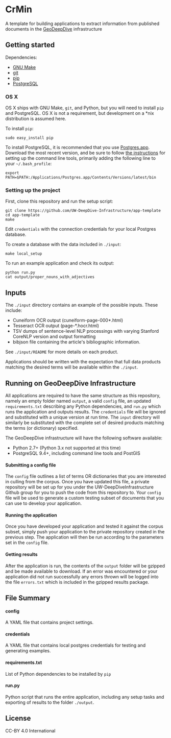 # CrMin
A template for building applications to extract information from published documents in the [GeoDeepDive](https://geodeepdive.org) infrastructure

## Getting started
Dependencies:
  + [GNU Make](https://www.gnu.org/software/make/)
  + [git](https://git-scm.com/)
  + [pip](https://pypi.python.org/pypi/pip)
  + [PostgreSQL](http://www.postgresql.org/)

### OS X
OS X ships with GNU Make, `git`, and Python, but you will need to install `pip` and PostgreSQL. OS X is not a requirement, but development on a \*nix distribution is assumed here.

To install `pip`:
````
sudo easy_install pip
````

To install PostgreSQL, it is recommended that you use [Postgres.app](http://postgresapp.com/). Download
the most recent version, and be sure to follow [the instructions](http://postgresapp.com/documentation/cli-tools.html)
for setting up the command line tools, primarily adding the following line to your `~/.bash_profile`:

````
export PATH=$PATH:/Applications/Postgres.app/Contents/Versions/latest/bin
````


### Setting up the project
First, clone this repository and run the setup script:

````
git clone https://github.com/UW-DeepDive-Infrastructure/app-template
cd app-template
make
````

Edit `credentials` with the connection credentials for your local Postgres database.

To create a database with the data included in `./input`:

````
make local_setup
````

To run an example application and check its output:

```
python run.py
cat output/proper_nouns_with_adjectives
```

## Inputs
The `./input` directory contains an example of the possible inputs. These include:

  * Cuneiform OCR output (cuneiform-page-000\*.html)
  * Tesseract OCR output (page-\*.hocr.html)
  * TSV dumps of sentence-level NLP processings with varying Stanford CoreNLP version and output formatting
  * bibjson file containing the article's bibliographic information.

 See `./input/README` for more details on each product.

Applications should be written with the expectation that full data products
matching the desired terms will be available within the `./input`.


## Running on GeoDeepDive Infrastructure
All applications are required to have the same structure as this repository, namely an empty folder named `output`, a valid
`config` file, an updated `requirements.txt` describing any Python dependencies, and `run.py` which runs the application
and outputs results. The `credentials` file will be ignored and substituted with a unique version at run time. The `input`
directory will similarly be substituted with the complete set of desired products matching the terms (or dictionary) specified.

The GeoDeepDive infrastructure will have the following software available:
  + Python 2.7+ (Python 3.x not supported at this time)
  + PostgreSQL 9.4+, including command line tools and PostGIS

#### Submitting a config file
The `config` file outlines a list of terms OR dictionaries that you are interested in culling from the corpus. Once you have
updated this file, a private repository will be set up for you under the UW-DeepDiveInfrastructure Github group for you to
push the code from this repository to. Your `config` file will be used to generate a custom testing subset of documents that
you can use to develop your application.

#### Running the application
Once you have developed your application and tested it against the corpus subset, simply push your application to the
private repository created in the previous step. The application will then be run according to the parameters set in the
`config` file.

#### Getting results
After the application is run, the contents of the `output` folder will be gzipped and be made available to download. If
an error was encountered or your application did not run successfully any errors thrown will be logged into the file
`errors.txt` which is included in the gzipped results package.

## File Summary

#### config
A YAML file that contains project settings.


#### credentials
A YAML file that contains local postgres credentials for testing and generating examples.


#### requirements.txt
List of Python dependencies to be installed by `pip`


#### run.py
Python script that runs the entire application, including any setup tasks and exporting of results to the folder `./output`.


## License
CC-BY 4.0 International

